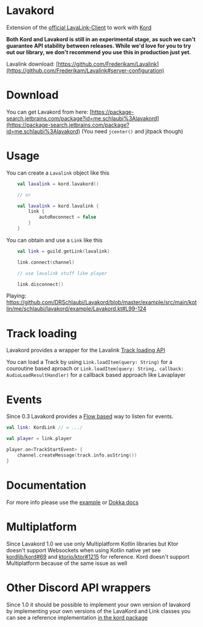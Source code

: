 # Lavakord
Extension of the [official LavaLink-Client](https://github.com/FredBoat/Lavalink-Client) to work with [Kord](https://github.com/kordlib/kord)

**Both Kord and Lavakord is still in an experimental stage, as such we can't guarantee API stability between releases. While we'd love for you to try out our library, we don't recommend you use this in production just yet.**

Lavalink download: [https://github.com/Frederikam/Lavalink](https://github.com/Frederikam/Lavalink#server-configuration)

# Download
You can get Lavakord from here: [https://package-search.jetbrains.com/package?id=me.schlaubi%3Alavakord](https://package-search.jetbrains.com/package?id=me.schlaubi%3Alavakord) (You need `jcenter()` and jitpack though)

# Usage
You can create a `Lavalink` object like this
```kotlin
    val lavalink = kord.lavakord()

    // or    

    val lavalink = kord.lavalink {
        link {
            autoReconnect = false
        }
    }
```

You can obtain and use a `Link` like this
```kotlin
    val link = guild.getLink(lavalink)

    link.connect(channel)

    // use lavalink stuff like player

    link.disconnect()
```

Playing: https://github.com/DRSchlaubi/Lavakord/blob/master/example/src/main/kotlin/me/schlaubi/lavakord/example/Lavakord.kt#L99-124

# Track loading
Lavakord provides a wrapper for the Lavalink [Track loading API](https://github.com/Frederikam/Lavalink/blob/master/IMPLEMENTATION.md#track-loading-api)

You can load a Track by using `Link.loadItem(query: String)` for a couroutine based aproach or `Link.loadItem(query: String, callback: AudioLoadResultHandler)` for a callback based approach like Lavaplayer

# Events
Since 0.3 Lavakord provides a [Flow based](https://kotlinlang.org/docs/reference/coroutines/flow.html) way to listen for events.

```kotlin
val link: KordLink // = .../

val player = link.player

player.on<TrackStartEvent> {
    channel.createMessage(track.info.asString())
}
```

# Documentation
For more info please use the [example](https://github.com/DRSchlaubi/Lavakord/blob/master/example) or [Dokka docs](https://l.mik.wtf/lavakord/)

# Multiplatform
Since Lavakord 1.0 we use only Multiplatform Kotlin libraries but Ktor doesn't support Websockets when using Kotlin native yet see [kordlib/kord#69](https://github.com/kordlib/kord/issues/69) and [ktorio/ktor#1215](https://github.com/ktorio/ktor/issues/1215) for reference. Kord doesn't support Multiplatform because of the same issue as well

# Other Discord API wrappers
Since 1.0 it should be possible to implement your own version of lavakord by implementing your own versions of the LavaKord and Link classes you can see a reference implementation [in the kord package](https://github.com/DRSchlaubi/Lavakord/blob/master/src/main/kotlin/me/schlaubi/lavakord/kord)
